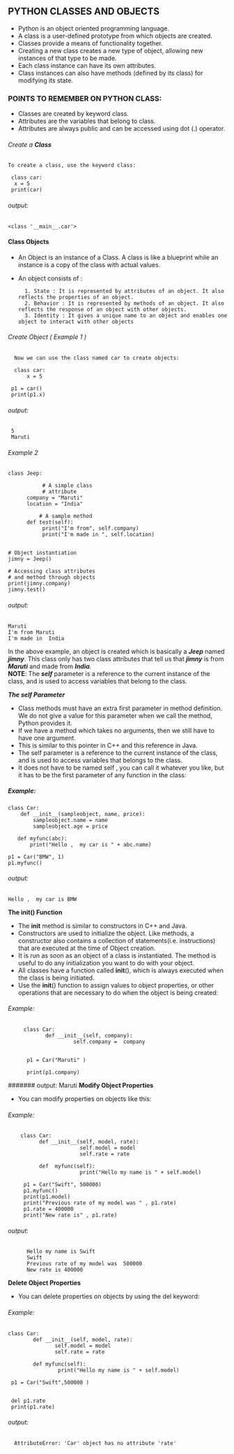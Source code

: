 ## PYTHON CLASSES AND OBJECTS
 - Python is an object oriented programming language.
 - A class is a user-defined prototype from which objects are created. 
 - Classes provide a means of  functionality together.
 - Creating a new class creates a new type of object, allowing new instances of that type to be made.
 - Each class instance can have  its own attributes.
 - Class instances can also have methods (defined by its class) for modifying its state.
### POINTS TO REMEMBER ON PYTHON CLASS:
 - Classes are created by keyword class.
 - Attributes are the variables that belong to class.
 - Attributes are always public and can be accessed using dot (.) operator. 


###### Create a **Class**
    To create a class, use the keyword class:
       
     class car:
      x = 5
     print(car)
 
 ###### output:
    <class '__main__.car'>
    
#### Class Objects
 - An Object is an instance of a Class. A class is like a blueprint while an instance is a copy of the class with actual values.
 * An object consists of :
 
         1. State : It is represented by attributes of an object. It also reflects the properties of an object.
         2. Behavior : It is represented by methods of an object. It also reflects the response of an object with other objects.
         3. Identity : It gives a unique name to an object and enables one object to interact with other objects
         
###### Create Object ( Example 1 )
      Now we can use the class named car to create objects:
   
      class car:
          x = 5

     p1 = car()
     print(p1.x)
###### output:
     5
     Maruti

     
###### Example 2     
    class Jeep:  
      
               # A simple class 
               # attribute 
          company = "Maruti"
          location = "India"
  
              # A sample method   
          def test(self):  
               print("I'm from", self.company) 
               print("I'm made in ", self.location) 
  

    # Object instantiation 
    jimny = Jeep() 
  
    # Accessing class attributes 
    # and method through objects 
    print(jimny.company) 
    jimny.test() 

###### output:
    Maruti
    I'm from Maruti
    I'm made in  India
    
In the above example, an object is created which is basically a ***Jeep*** named ***jimny***. This class only has two class attributes that tell us that ***jimny*** is from ***Maruti*** and made from ***India***.<br>
**NOTE**: The  ***self***  parameter is a reference to the current instance of the class, and is used to access variables that belong to the class.


***The self Parameter***
 - Class methods must have an extra first parameter in method definition. We do not give a value for this parameter when we call the method, Python provides it.
 - If we have a method which takes no arguments, then we still have to have one argument.
 - This is similar to this pointer in C++ and this reference in Java.
 - The self parameter is a reference to the current instance of the class, and is used to access variables that belongs to the class.
 - It does not have to be named self , you can call it whatever you like, but it has to be the first parameter of any function in the class:
 ##### Example:
    class Car:
        def __init__(sampleobject, name, price):
            sampleobject.name = name
            sampleobject.age = price

       def myfunc(abc):
           print("Hello ,  my car is " + abc.name)

    p1 = Car("BMW", 1)
    p1.myfunc()
###### output:
    Hello ,  my car is BMW
    
    
 **The __init__() Function**
  - The __init__ method is similar to constructors in C++ and Java.
  - Constructors are used to initialize the object. Like methods, a constructor also contains a collection of statements(i.e. instructions) that are executed at the time of Object creation. 
  - It is run as soon as an object of a class is instantiated. The method is useful to do any initialization you want to do with your object.
  - All classes have a function called __init__(), which is always executed when the class is being initiated.
  - Use the __init__() function to assign values to object properties, or other operations that are necessary to do when the object is being created:


###### Example:
         class Car:
                def __init__(self, company):
                         self.company =  company 
                         

          p1 = Car("Maruti" )

          print(p1.company)
####### output:
              Maruti
**Modify Object Properties**
 - You can modify properties on objects like this:
 ###### Example:
        class Car:
              def __init__(self, model, rate):
                           self.model = model
                           self.rate = rate

              def  myfunc(self):
                           print("Hello my name is " + self.model)

         p1 = Car("Swift", 500000)
         p1.myfunc()
         print(p1.model)
         print("Previous rate of my model was " , p1.rate) 
         p1.rate = 400000
         print("New rate is" , p1.rate)

###### output:
          Hello my name is Swift
          Swift
          Previous rate of my model was  500000
          New rate is 400000
        
        
 **Delete Object Properties**
  - You can delete properties on objects by using the del keyword:

###### Example:
    class Car:
            def __init__(self, model, rate):
                   self.model = model
                   self.rate = rate

            def myfunc(self):
                    print("Hello my name is " + self.model)

     p1 = Car("Swift",500000 )


     del p1.rate
     print(p1.rate)
###### output:
      AttributeError: 'Car' object has no attribute 'rate'
